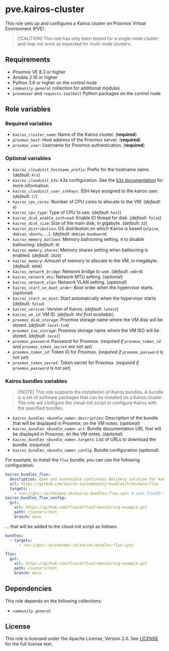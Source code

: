 # pve.kairos-cluster

This role sets up and configures a Kairos cluster on Proxmox Virtual Environment (PVE).

> \[!CAUTION]
> This role has only been tested for a single-node cluster and may not work as
> expected for multi-node clusters.

## Requirements

* Proxmox VE 8.3 or higher
* Ansible 2.16 or higher
* Python 3.6 or higher on the control node
* `community.general` collection for additional modules
* `proxmoxer` and `requests-toolbelt` Python packages on the control node

## Role variables

### Required variables

* *`kairos_cluster_name`*: Name of the Kairos cluster. (**required**)
* *`proxmox_host`*: Host address of the Proxmox server. (**required**)
* *`proxmox_user`*: Username for Proxmox authentication. (**required**)

### Optional variables

* *`kairos_cloudinit_hostname_prefix`*: Prefix for the hostname name. (*default: `krs`*)
* *`kairos_cloudinit_k3s`*: k3s configuration. See the [k3s documentation](https://kairos.io/docs/reference/configuration/#k3s-settings) for more information.
* *`kairos_cloudinit_user_sshkeys`*: SSH keys assigned to the kairos user. (*default: `[]`*)
* *`kairos_cpu_cores`*: Number of CPU cores to allocate to the VM. (*default: `4`*)
* *`kairos_cpu_type`*: Type of CPU to use. (*default: `host`*)
* *`kairos_disk_enable_iothread`*: Enable IO thread for disk. (*default: `false`*)
* *`kairos_disk_size`*: Size of the main disk, in gigabyte. (*default: `32`*)
* *`kairos_distribution`*: OS distribution on which Kairos is based (`alpine`, `debian`, `ubuntu`, ...). (*default: `debian-bookworm`*)
* *`kairos_memory_balloon`*: Memory ballooning setting. `0` to disable ballooning. (*default: `0`*)
* *`kairos_memory_shares`*: Memory shares setting when ballooning is enabled. (*default: `1024`*)
* *`kairos_memory`*: Amount of memory to allocate to the VM, in megabyte. (*default: `4096`*)
* *`kairos_network_bridge`*: Network bridge to use. (*default: `vmbr0`*)
* *`kairos_network_mtu`*: Network MTU setting. (*optional*)
* *`kairos_network_vlan`*: Network VLAN setting. (*optional*)
* *`kairos_start_on_boot_order`*: Boot order when the hypervisor starts. (*optional*)
* *`kairos_start_on_boot`*: Start automatically when the hypervisor starts. (*default: `false`*)
* *`kairos_version`*: Version of Kairos. (*default: `latest`*)
* *`kairos_vm_id`*: VM ID. (*default: the first available*)
* *`proxmox_disk_storage`*: Proxmox storage name where the VM disk will be stored. (*default: `local-lvm`*)
* *`proxmox_iso_storage`*: Proxmox storage name where the VM ISO will be stored. (*default: `local`*)
* *`proxmox_password`*: Password for Proxmox. (*required if `proxmox_token_id` and `proxmox_token_secret` are not set*)
* *`proxmox_token_id`*: Token ID for Proxmox. (*required if `proxmox_password` is not set*)
* *`proxmox_token_secret`*: Token secret for Proxmox. (*required if `proxmox_password` is not set*)

### Kairos bundles variables

> \[!NOTE]
> This role supports the installation of Kairos bundles. A bundle is a set of software packages
> that can be installed on a Kairos cluster. The role will configure the cloud-init script to
> configure Kairos with the specified bundles.

* *`kairos_bundles_<bundle_name>.description`*: Description of the bundle that will be displayed in Proxmox, on the VM notes. (*optional*)
* *`kairos_bundles_<bundle_name>.url`*: Bundle documentation URL that will be displayed in Proxmox, on the VM notes. (*optional*)
* *`kairos_bundles_<bundle_name>.targets`*: List of URLs to download the bundle. (*required*)
* *`kairos_bundles_<bundle_name>_config`*: Bundle configuration (*optional*).

For example, to install the `flux` bundle, you can use the following configuration:

```yaml
kairos_bundles_flux:
  description: Open and extensible continuous delivery solution for Kubernetes.
  url: https://github.com/kairos-io/community-bundles/tree/main/flux
  targets:
    - run://ghcr.io/chezmoi-sh/kairos-bundles:flux-sync # sync FluxCD configuration
kairos_bundles_flux_config:
  git:
    url: https://github.com/fluxcd/flux2-monitoring-example.git
    path: clusters/test
    branch: main
```

... that will be added to the cloud-init script as follows:

```yaml
bundles:
  - targets:
      - run://ghcr.io/chezmoi-sh/kairos-bundles:flux-sync

flux:
  git:
    url: https://github.com/fluxcd/flux2-monitoring-example.git
    path: clusters/test
    branch: main
```

## Dependencies

This role depends on the following collections:

* `community.general`

## License

This role is licensed under the Apache License, Version 2.0. See [LICENSE](../../../LICENSE) for the full license text.
